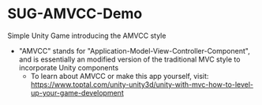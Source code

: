 # SUG-AMVCC-Demo
Simple Unity Game introducing the AMVCC style

- "AMVCC" stands for "Application-Model-View-Controller-Component", and is essentially an modified version of the traditional MVC style to incorporate Unity components
  - To learn about AMVCC or make this app yourself, visit: https://www.toptal.com/unity-unity3d/unity-with-mvc-how-to-level-up-your-game-development
